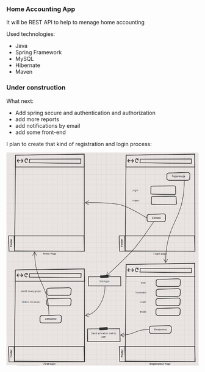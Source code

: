 <h3>Home Accounting App</h3>
<p>It will be REST API to help to menage home accounting</p>

Used technologies:
<ul>
  <li>Java</li>
  <li>Spring Framework</li>
  <li>MySQL</li>
  <li>Hibernate</li>
  <li>Maven</li>
</ul>

<h3>Under construction</h3>
What next:
<ul>
  <li>Add spring secure and authentication and authorization</li>
  <li>add more reports</li>
  <li>add notifications by email</li>
  <li>add some front-end</li>
</ul>

<p>I plan to create that kind of registration and login process:</p>

![alt text](img/login.png)
